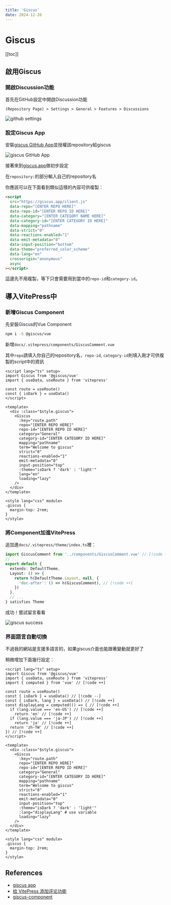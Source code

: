 ```yaml
---
title: 'Giscus'
date: 2024-12-26
---
```


# Giscus

[[toc]]

## 啟用Giscus

### 開啟Discussion功能

首先在GitHub設定中開啟Discussion功能

`(Repository Page) > Settings > General > Features > Discussions`

![github settings](https://cdn.miksin.art/miksinote/img/notes/vitepress/06_giscus/github_enable_discussions.webp)

### 設定Giscus App

安裝[giscus GitHub App](https://github.com/apps/giscus)並授權該repository給giscus

![giscus GitHub App](https://cdn.miksin.art/miksinote/img/notes/vitepress/06_giscus/github_giscus_app.webp)

接著來到[giscus.app](https://giscus.app/)做初步設定

在`repository:`的部分輸入自己的repository名

你應該可以在下面看到類似這樣的內容可供複製：

```html
<script
  src="https://giscus.app/client.js"
  data-repo="[ENTER REPO HERE]"
  data-repo-id="[ENTER REPO ID HERE]"
  data-category="[ENTER CATEGORY NAME HERE]"
  data-category-id="[ENTER CATEGORY ID HERE]"
  data-mapping="pathname"
  data-strict="0"
  data-reactions-enabled="1"
  data-emit-metadata="0"
  data-input-position="bottom"
  data-theme="preferred_color_scheme"
  data-lang="en"
  crossorigin="anonymous"
  async
></script>
```

這邊先不用複製，等下只會需要用到當中的`repo-id`和`category-id`。

## 導入VitePress中

### 新增Giscus Component

先安裝Giscus的Vue Component

```bash
npm i -S @giscus/vue
```

新增`docs/.vitepress/components/GiscusComment.vue`

其中`repo`請填入你自己的repository名，`repo-id`, `category-id`則填入剛才可供複製的script中的資訊

```vue
<script lang="ts" setup>
import Giscus from '@giscus/vue'
import { useData, useRoute } from 'vitepress'

const route = useRoute()
const { isDark } = useData()
</script>

<template>
  <div :class="$style.giscus">
    <Giscus
      :key="route.path"
      repo="[ENTER REPO HERE]"
      repo-id="[ENTER REPO ID HERE]"
      category="General"
      category-id="[ENTER CATEGORY ID HERE]"
      mapping="pathname"
      term="Welcome to giscus"
      strict="0"
      reactions-enabled="1"
      emit-metadata="0"
      input-position="top"
      :theme="isDark ? 'dark' : 'light'"
      lang="en"
      loading="lazy"
    />
  </div>
</template>

<style lang="css" module>
.giscus {
  margin-top: 2rem;
}
</style>
```

### 將Component加進VitePress

追加進`docs/.vitepress/theme/index.ts`裡：

```typescript
import GiscusComment from '../components/GiscusComment.vue' // [!code ++]
// ...
export default {
  extends: DefaultTheme,
  Layout: () => {
    return h(DefaultTheme.Layout, null, {
      'doc-after': () => h(GiscusComment), // [!code ++]
    })
  },
  // ...
} satisfies Theme
```

成功！嘗試留言看看

![giscus success](https://cdn.miksin.art/miksinote/img/notes/vitepress/06_giscus/giscus_success.webp)

### 界面語言自動切換

不過我的網站是支援多語言的，如果giscus介面也能跟著變動就更好了

稍微增加下面幾行設定：

```vue
<script lang="ts" setup>
import Giscus from '@giscus/vue'
import { useData, useRoute } from 'vitepress'
import { computed } from 'vue' // [!code ++]

const route = useRoute()
const { isDark } = useData() // [!code --]
const { isDark, lang } = useData() // [!code ++]
const displayLang = computed(() => { // [!code ++]
  if (lang.value === 'en-US') // [!code ++]
    return 'en' // [!code ++]
  if (lang.value === 'ja-JP') // [!code ++]
    return 'ja' // [!code ++]
  return 'zh-TW' // [!code ++]
}) // [!code ++]
</script>

<template>
  <div :class="$style.giscus">
    <Giscus
      :key="route.path"
      repo="[ENTER REPO HERE]"
      repo-id="[ENTER REPO ID HERE]"
      category="General"
      category-id="[ENTER CATEGORY ID HERE]"
      mapping="pathname"
      term="Welcome to giscus"
      strict="0"
      reactions-enabled="1"
      emit-metadata="0"
      input-position="top"
      :theme="isDark ? 'dark' : 'light'"
      :lang="displayLang" # use variable
      loading="lazy"
    />
  </div>
</template>

<style lang="css" module>
.giscus {
  margin-top: 2rem;
}
</style>
```

## References

- [giscus app](https://giscus.app/)
- [给 VitePress 添加评论功能](https://site.quteam.com/technology/front-end/vitepress-comment/)
- [giscus-component](https://github.com/giscus/giscus-component)

